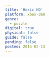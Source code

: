 ```yaml
---
title: 'Hexic HD'
platform: xbox-360
genre:
  - puzzle
digital: true
physical: false
guide: false
pending: false
posted: 2014-02-13
---
```

